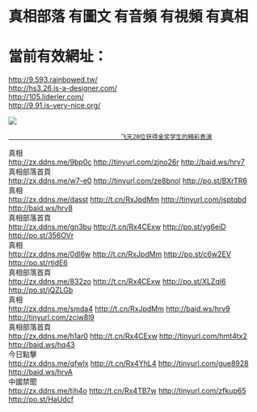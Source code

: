 # 真相部落  有圖文 有音頻 有視頻 有真相<br>
# 當前有效網址：<br>
http://9.593.rainbowed.tw/<br>
http://hs3.26.is-a-designer.com/<br>
http://105.liderler.com/<br>
http://9.91.is-very-nice.org/<br>

<a href="http://9.91.is-very-nice.org/zx/" target="_blank"><img src="http://9.91.is-very-nice.org/pic/2016/11/p7829911a215010452.jpg">

                                   飞天20位获得金奖学生的精彩表演
</a>
<div class="linkbox"><div class="title">真相<div id="url"><a href="http://zx.ddns.me/9bp0c" target=_blank>http://zx.ddns.me/9bp0c</a>   <a href="" target=_blank></a>   <a href="http://tinyurl.com/zjno26r" target=_blank>http://tinyurl.com/zjno26r</a>   <a href="http://baid.ws/hrv7" target=_blank>http://baid.ws/hrv7</a></div></div><div class="title">真相部落首頁<div id="url"><a href="http://zx.ddns.me/w7-e0" target=_blank>http://zx.ddns.me/w7-e0</a>   <a href="" target=_blank></a>   <a href="http://tinyurl.com/ze8bnol" target=_blank>http://tinyurl.com/ze8bnol</a>   <a href="http://po.st/BXrTR6" target=_blank>http://po.st/BXrTR6</a></div></div><div class="title">真相<div id="url"><a href="http://zx.ddns.me/dasst" target=_blank>http://zx.ddns.me/dasst</a>   <a href="http://t.cn/RxJpdMm" target=_blank>http://t.cn/RxJpdMm</a>   <a href="http://tinyurl.com/jsptqbd" target=_blank>http://tinyurl.com/jsptqbd</a>   <a href="http://baid.ws/hrv8" target=_blank>http://baid.ws/hrv8</a></div></div><div class="title">真相部落首頁<div id="url"><a href="http://zx.ddns.me/gn3bu" target=_blank>http://zx.ddns.me/gn3bu</a>   <a href="http://t.cn/Rx4CExw" target=_blank>http://t.cn/Rx4CExw</a>   <a href="http://po.st/yg6eiD" target=_blank>http://po.st/yg6eiD</a>   <a href="http://po.st/356OVr" target=_blank>http://po.st/356OVr</a></div></div><div class="title">真相<div id="url"><a href="http://zx.ddns.me/0dl6w" target=_blank>http://zx.ddns.me/0dl6w</a>   <a href="http://t.cn/RxJpdMm" target=_blank>http://t.cn/RxJpdMm</a>   <a href="http://po.st/c6w2EV" target=_blank>http://po.st/c6w2EV</a>   <a href="http://po.st/rtidE6" target=_blank>http://po.st/rtidE6</a></div></div><div class="title">真相部落首頁<div id="url"><a href="http://zx.ddns.me/832zo" target=_blank>http://zx.ddns.me/832zo</a>   <a href="http://t.cn/Rx4CExw" target=_blank>http://t.cn/Rx4CExw</a>   <a href="http://po.st/XLZqI6" target=_blank>http://po.st/XLZqI6</a>   <a href="http://po.st/jQZLGb" target=_blank>http://po.st/jQZLGb</a></div></div><div class="title">真相<div id="url"><a href="http://zx.ddns.me/smda4" target=_blank>http://zx.ddns.me/smda4</a>   <a href="http://t.cn/RxJpdMm" target=_blank>http://t.cn/RxJpdMm</a>   <a href="http://baid.ws/hrv9" target=_blank>http://baid.ws/hrv9</a>   <a href="http://tinyurl.com/zcjw8l9" target=_blank>http://tinyurl.com/zcjw8l9</a></div></div><div class="title">真相部落首頁<div id="url"><a href="http://zx.ddns.me/h1ar0" target=_blank>http://zx.ddns.me/h1ar0</a>   <a href="http://t.cn/Rx4CExw" target=_blank>http://t.cn/Rx4CExw</a>   <a href="http://tinyurl.com/hmt4tx2" target=_blank>http://tinyurl.com/hmt4tx2</a>   <a href="http://baid.ws/hq43" target=_blank>http://baid.ws/hq43</a></div></div><div class="title">今日點擊<div id="url"><a href="http://zx.ddns.me/qfwlx" target=_blank>http://zx.ddns.me/qfwlx</a>   <a href="http://t.cn/Rx4YhL4" target=_blank>http://t.cn/Rx4YhL4</a>   <a href="http://tinyurl.com/gue8928" target=_blank>http://tinyurl.com/gue8928</a>   <a href="http://baid.ws/hrvA" target=_blank>http://baid.ws/hrvA</a></div></div><div class="title">中國禁聞<div id="url"><a href="http://zx.ddns.me/tjh4o" target=_blank>http://zx.ddns.me/tjh4o</a>   <a href="http://t.cn/Rx4TB7w" target=_blank>http://t.cn/Rx4TB7w</a>   <a href="http://tinyurl.com/zfkup65" target=_blank>http://tinyurl.com/zfkup65</a>   <a href="http://po.st/HaUdcf" target=_blank>http://po.st/HaUdcf</a></div></div></div>
